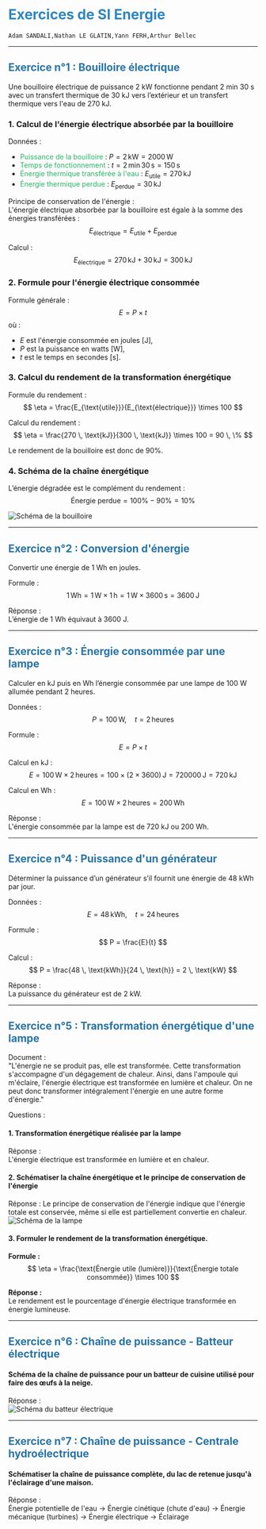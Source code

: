 # <span style="color: #2E86C1;">Exercices de SI Energie
    Adam SANDALI,Nathan LE GLATIN,Yann FERH,Arthur Bellec 

---

## <span style="color: #2874A6;">Exercice n°1 : Bouilloire électrique</span>

Une bouilloire électrique de puissance 2 kW fonctionne pendant 2 min 30 s avec un transfert thermique de 30 kJ vers l’extérieur et un transfert thermique vers l'eau de 270 kJ.

### 1. Calcul de l'énergie électrique absorbée par la bouilloire

Données : 
- <span style="color: #28B463;">Puissance de la bouilloire</span> : $P = 2 \, \text{kW} = 2000 \, \text{W}$
- <span style="color: #28B463;">Temps de fonctionnement</span> : $t = 2 \, \text{min} \, 30 \, \text{s} = 150 \, \text{s}$
- <span style="color: #28B463;">Énergie thermique transférée à l'eau</span> : $E_{\text{utile}} = 270 \, \text{kJ}$
- <span style="color: #28B463;">Énergie thermique perdue</span> : $E_{\text{perdue}} = 30 \, \text{kJ}$

Principe de conservation de l'énergie :  
L'énergie électrique absorbée par la bouilloire est égale à la somme des énergies transférées :
$$
E_{\text{électrique}} = E_{\text{utile}} + E_{\text{perdue}}
$$

Calcul : 
$$
E_{\text{électrique}} = 270 \, \text{kJ} + 30 \, \text{kJ} = 300 \, \text{kJ}
$$

### 2. Formule pour l'énergie électrique consommée

Formule générale :  
$$
E = P \times t
$$
où :  
- $E$ est l'énergie consommée en joules [J],  
- $P$ est la puissance en watts [W],  
- $t$ est le temps en secondes [s].

### 3. Calcul du rendement de la transformation énergétique

Formule du rendement :  
$$
\eta = \frac{E_{\text{utile}}}{E_{\text{électrique}}} \times 100
$$

Calcul du rendement :  
$$
\eta = \frac{270 \, \text{kJ}}{300 \, \text{kJ}} \times 100 = 90 \, \%
$$

Le rendement de la bouilloire est donc de 90%.

### 4. Schéma de la chaîne énergétique

L’énergie dégradée est le complément du rendement :  
$$
\text{Énergie perdue} = 100\% - 90\% = 10\%
$$

![Schéma de la bouilloire](https://lorddiabetik.github.io/Exercice1_excalidraw.SVG)

---

## <span style="color: #2874A6;">Exercice n°2 : Conversion d'énergie</span>

Convertir une énergie de 1 Wh en joules.

Formule :  
$$
1 \, \text{Wh} = 1 \, \text{W} \times 1 \, \text{h} = 1 \, \text{W} \times 3600 \, \text{s} = 3600 \, \text{J}
$$

Réponse :  
L’énergie de 1 Wh équivaut à 3600 J.

---

## <span style="color: #2874A6;">Exercice n°3 : Énergie consommée par une lampe</span>

Calculer en kJ puis en Wh l’énergie consommée par une lampe de 100 W allumée pendant 2 heures.

Données :  
$$
P = 100 \, \text{W}, \quad t = 2 \, \text{heures}
$$

Formule :  
$$
E = P \times t
$$

Calcul en kJ : 
$$
E = 100 \, \text{W} \times 2 \, \text{heures} = 100 \times (2 \times 3600) \, \text{J} = 720000 \, \text{J} = 720 \, \text{kJ}
$$

Calcul en Wh :  
$$
E = 100 \, \text{W} \times 2 \, \text{heures} = 200 \, \text{Wh}
$$

Réponse :  
L'énergie consommée par la lampe est de 720 kJ ou 200 Wh.

---

## <span style="color: #2874A6;">Exercice n°4 : Puissance d'un générateur</span>

Déterminer la puissance d’un générateur s’il fournit une énergie de 48 kWh par jour.

Données :  
$$
E = 48 \, \text{kWh}, \quad t = 24 \, \text{heures}
$$

Formule :  
$$
P = \frac{E}{t}
$$

Calcul :  
$$
P = \frac{48 \, \text{kWh}}{24 \, \text{h}} = 2 \, \text{kW}
$$

Réponse :  
La puissance du générateur est de 2 kW.

---

## <span style="color: #2874A6;">Exercice n°5 : Transformation énergétique d'une lampe</span>

Document :  
"L'énergie ne se produit pas, elle est transformée. Cette transformation s'accompagne d'un dégagement de chaleur. Ainsi, dans l'ampoule qui m'éclaire, l'énergie électrique est transformée en lumière et chaleur. On ne peut donc transformer intégralement l'énergie en une autre forme d'énergie."

Questions :

#### 1. Transformation énergétique réalisée par la lampe

Réponse :  
L'énergie électrique est transformée en lumière et en chaleur.

#### 2. Schématiser la chaîne énergétique et le principe de conservation de l'énergie

Réponse : 
Le principe de conservation de l'énergie indique que l'énergie totale est conservée, même si elle est partiellement convertie en chaleur.
![Schéma de la lampe](https://lorddiabetik.github.io/Exercice5_excalidraw.SVG)
    
#### 3. Formuler le rendement de la transformation énergétique.

   **Formule :**  
   $$
   \eta = \frac{\text{Énergie utile (lumière)}}{\text{Énergie totale consommée}} \times 100
   $$

   **Réponse :**  
   Le rendement est le pourcentage d'énergie électrique transformée en énergie lumineuse.


---

## <span style="color: #2874A6;">Exercice n°6 : Chaîne de puissance - Batteur électrique</span>

#### Schéma de la chaîne de puissance pour un batteur de cuisine utilisé pour faire des œufs à la neige.

Réponse :  
![Schéma du batteur électrique](https://lorddiabetik.github.io/Exercice6_excalidraw.SVG)

---

## <span style="color: #2874A6;">Exercice n°7 : Chaîne de puissance - Centrale hydroélectrique</span>

#### Schématiser la chaîne de puissance complète, du lac de retenue jusqu'à l'éclairage d'une maison.

Réponse :  
Énergie potentielle de l'eau → Énergie cinétique (chute d'eau) → Énergie mécanique (turbines) → Énergie électrique → Éclairage
